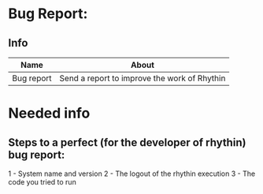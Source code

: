 # Bug Report:
## Info
| Name | About |
| ---------- | ---------------- |
| Bug report | Send a report to improve the work of Rhythin |

# Needed info
## Steps to a perfect (for the developer of rhythin) bug report:
1 - System name and version
2 - The logout of the rhythin execution
3 - The code you tried to run


